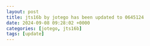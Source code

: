 ```yaml
---
layout: post
title: jts16b by jotego has been updated to 0645124
date: 2024-09-08 09:28:02 +0000
categories: [jotego, jts16b]
tags: [update]
---
```


